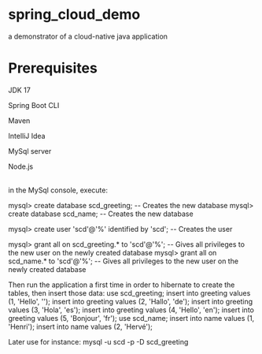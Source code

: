 # spring_cloud_demo
a demonstrator of a cloud-native java application

# Prerequisites
JDK 17

Spring Boot CLI

Maven

IntelliJ Idea

MySql server

Node.js

<br>
in the MySql console, execute:

mysql> create database scd_greeting; -- Creates the new database
mysql> create database scd_name; -- Creates the new database

mysql> create user 'scd'@'%' identified by 'scd'; -- Creates the user

mysql> grant all on scd_greeting.* to 'scd'@'%'; -- Gives all privileges to the new user on the newly created database
mysql> grant all on scd_name.* to 'scd'@'%'; -- Gives all privileges to the new user on the newly created database

Then run the application a first time in order to hibernate to create the tables, then insert those data:
use scd_greeting;
insert into greeting values (1, 'Hello', '');
insert into greeting values (2, 'Hallo', 'de');
insert into greeting values (3, 'Hola', 'es');
insert into greeting values (4, 'Hello', 'en');
insert into greeting values (5, 'Bonjour', 'fr');
use scd_name;
insert into name values (1, 'Henri');
insert into name values (2, 'Hervé');
<br>

Later use for instance:
mysql -u scd -p -D scd_greeting
